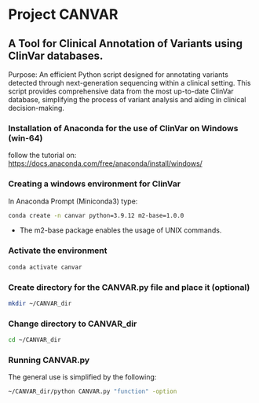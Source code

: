 #               Project CANVAR 

## A Tool for Clinical Annotation of Variants using ClinVar databases. 

Purpose: An efficient Python script designed for annotating variants detected through next-generation sequencing within a clinical setting. 
This script provides comprehensive data from the most up-to-date ClinVar database, simplifying the process of variant analysis and aiding in clinical decision-making.

### Installation of Anaconda for the use of ClinVar on Windows (win-64)

follow the tutorial on: https://docs.anaconda.com/free/anaconda/install/windows/

### Creating a windows environment for ClinVar

In Anaconda Prompt (Miniconda3) type:

```bash
conda create -n canvar python=3.9.12 m2-base=1.0.0
```

- The m2-base package enables the usage of UNIX commands. 

### Activate the environment

```bash
conda activate canvar
```

### Create directory for the CANVAR.py file and place it (optional)
```bash
mkdir ~/CANVAR_dir
```  

### Change directory to CANVAR_dir
```bash
cd ~/CANVAR_dir
```

### Running CANVAR.py

The general use is simplified by the following:

```bash
~/CANVAR_dir/python CANVAR.py "function" -option  
```